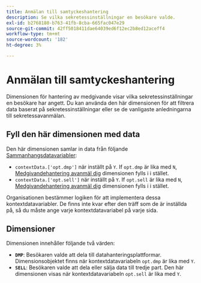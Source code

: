 ```yaml
---
title: Anmälan till samtyckeshantering
description: Se vilka sekretessinställningar en besökare valde.
exl-id: b2768180-b763-41fb-8cba-665fac047e29
source-git-commit: 42ff5018411dae64039ed6f12ec2b8ed12aceff4
workflow-type: tm+mt
source-wordcount: '182'
ht-degree: 3%

---
```


# Anmälan till samtyckeshantering

Dimensionen för hantering av medgivande visar vilka sekretessinställningar en besökare har angett. Du kan använda den här dimensionen för att filtrera data baserat på sekretessinställningar eller se de vanligaste anledningarna till sekretessavanmälan.

## Fyll den här dimensionen med data

Den här dimensionen samlar in data från följande [Sammanhangsdatavariabler](/help/implement/vars/page-vars/contextdata.md):

* `contextData.['opt.dmp']` när inställt på `Y`. If `opt.dmp` är lika med `N`, [Medgivandehantering avanmäl dig](cm-opt-out.md) dimensionen fylls i i stället.
* `contextData.['opt.sell']` när inställt på `Y`. If `opt.sell` är lika med `N`, [Medgivandehantering avanmäl dig](cm-opt-out.md) dimensionen fylls i i stället.

Organisationen bestämmer logiken för att implementera dessa kontextdatavariabler. De finns inte kvar efter den träff som de är inställda på, så du måste ange varje kontextdatavariabel på varje sida.

## Dimensioner

Dimensionen innehåller följande två värden:

* **`DMP`**: Besökaren valde att dela till datahanteringsplattformar. Dimensionsobjektet finns när kontextdatavariabeln `opt.dmp` är lika med `Y`.
* **`SELL`**: Besökaren valde att dela eller sälja data till tredje part. Den här dimensionen visas när kontextdatavariabeln `opt.sell` är lika med `Y`.
